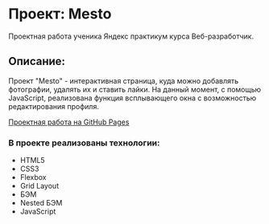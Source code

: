 # Проект: Mesto
Проектная работа ученика Яндекс практикум курса Веб-разработчик.
## Описание:
Проект "Mesto" - интерактивная страница, куда можно добавлять фотографии, удалять их и ставить лайки.
На данный момент, с помощью JavaScript, реализована функция всплывающего окна с возможностью редактирования профиля.

[Проектная работа на GitHub Pages]()


### В проекте реализованы технологии: 
* HTML5
* CSS3
* Flexbox
* Grid Layout
* БЭМ
* Nested БЭМ
* JavaScript
